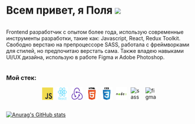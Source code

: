 <div style="display:flex; flex-direction:column"><h1>Всем привет, я Поля <img src="https://github.com/blackcater/blackcater/raw/main/images/Hi.gif" height="32"/></h1>
   <p>Frontend разработчик с опытом более года, использую современные инструменты разработки, такие как: Javascript, React, Redux Toolkit. Свободно верстаю на препроцессоре SASS, работала с фреймворками для стилей, но предпочитаю верстать сама. Также владею навыками UI/UX дизайна, использую в работе Figma и Adobe Photoshop.</p>
   
<h3>Мой стек: </h3>
<div style="display:flex; flex-direction:row; justify-content:center; gap:10px; align:center;">
<img src="https://raw.githubusercontent.com/devicons/devicon/master/icons/javascript/javascript-original.svg" width="30" alt="JS"/> <img src="https://raw.githubusercontent.com/devicons/devicon/master/icons/react/react-original-wordmark.svg" width="30" alt="react"/> <img src="https://raw.githubusercontent.com/devicons/devicon/master/icons/redux/redux-original.svg" width="30" alt="redux"/> <img src="https://raw.githubusercontent.com/devicons/devicon/master/icons/html5/html5-original-wordmark.svg" width="30" alt="HTML"/> <img src="https://raw.githubusercontent.com/devicons/devicon/master/icons/css3/css3-original-wordmark.svg" width="30" alt="CSS"/> <img src="https://raw.githubusercontent.com/devicons/devicon/master/icons/nodejs/nodejs-original-wordmark.svg" width="30" alt="nodejs"/>
<img src="https://cdn.jsdelivr.net/gh/devicons/devicon/icons/sass/sass-original.svg" width="30" alt="sass"/>
<img src="https://cdn.jsdelivr.net/gh/devicons/devicon/icons/figma/figma-original.svg" width="30" alt="figma"/>
</div>
   
</br>

<span>[![Anurag's GitHub stats](https://github-readme-stats.vercel.app/api?username=polechkapo&show_icons=true&theme=synthwave)](https://github.com/anuraghazra/github-readme-stats)</span>

